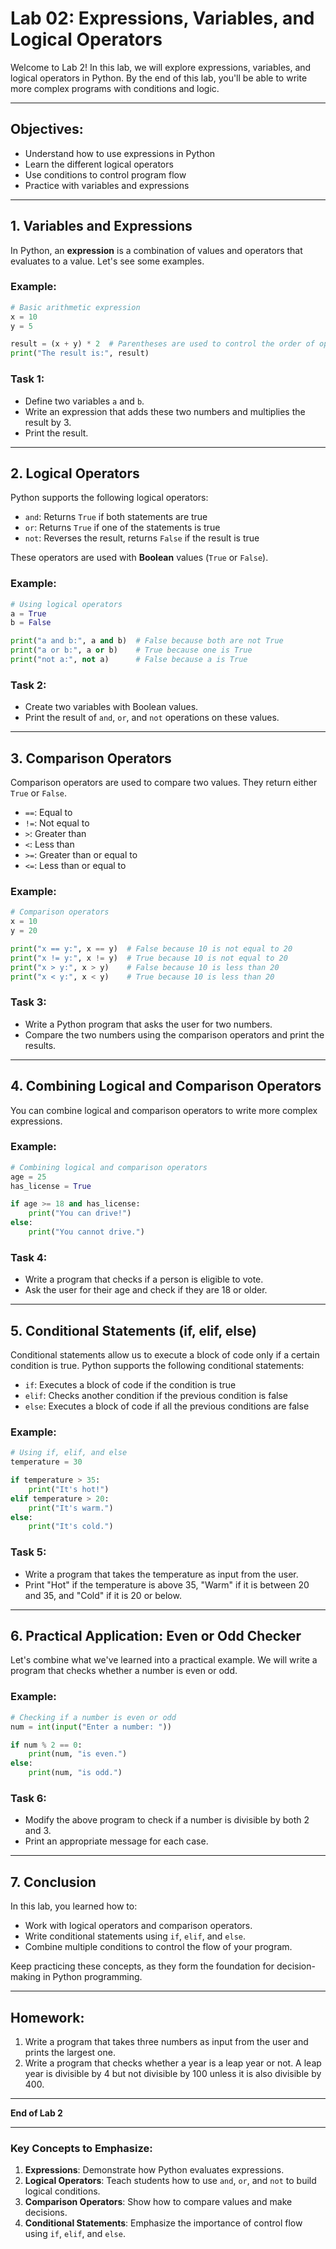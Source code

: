 # Lab 02: Expressions, Variables, and Logical Operators

Welcome to Lab 2! In this lab, we will explore expressions, variables, and logical operators in Python. By the end of this lab, you'll be able to write more complex programs with conditions and logic.

---

## Objectives:
- Understand how to use expressions in Python
- Learn the different logical operators
- Use conditions to control program flow
- Practice with variables and expressions

---

## 1. Variables and Expressions

In Python, an **expression** is a combination of values and operators that evaluates to a value. Let's see some examples.

### Example:

```python
# Basic arithmetic expression
x = 10
y = 5

result = (x + y) * 2  # Parentheses are used to control the order of operations
print("The result is:", result)
```

### Task 1:
- Define two variables `a` and `b`.
- Write an expression that adds these two numbers and multiplies the result by 3.
- Print the result.

---

## 2. Logical Operators

Python supports the following logical operators:
- `and`: Returns `True` if both statements are true
- `or`: Returns `True` if one of the statements is true
- `not`: Reverses the result, returns `False` if the result is true

These operators are used with **Boolean** values (`True` or `False`).

### Example:

```python
# Using logical operators
a = True
b = False

print("a and b:", a and b)  # False because both are not True
print("a or b:", a or b)    # True because one is True
print("not a:", not a)      # False because a is True
```

### Task 2:
- Create two variables with Boolean values.
- Print the result of `and`, `or`, and `not` operations on these values.

---

## 3. Comparison Operators

Comparison operators are used to compare two values. They return either `True` or `False`.

- `==`: Equal to
- `!=`: Not equal to
- `>`: Greater than
- `<`: Less than
- `>=`: Greater than or equal to
- `<=`: Less than or equal to

### Example:

```python
# Comparison operators
x = 10
y = 20

print("x == y:", x == y)  # False because 10 is not equal to 20
print("x != y:", x != y)  # True because 10 is not equal to 20
print("x > y:", x > y)    # False because 10 is less than 20
print("x < y:", x < y)    # True because 10 is less than 20
```

### Task 3:
- Write a Python program that asks the user for two numbers.
- Compare the two numbers using the comparison operators and print the results.

---

## 4. Combining Logical and Comparison Operators

You can combine logical and comparison operators to write more complex expressions.

### Example:

```python
# Combining logical and comparison operators
age = 25
has_license = True

if age >= 18 and has_license:
    print("You can drive!")
else:
    print("You cannot drive.")
```

### Task 4:
- Write a program that checks if a person is eligible to vote.
- Ask the user for their age and check if they are 18 or older.

---

## 5. Conditional Statements (if, elif, else)

Conditional statements allow us to execute a block of code only if a certain condition is true. Python supports the following conditional statements:
- `if`: Executes a block of code if the condition is true
- `elif`: Checks another condition if the previous condition is false
- `else`: Executes a block of code if all the previous conditions are false

### Example:

```python
# Using if, elif, and else
temperature = 30

if temperature > 35:
    print("It's hot!")
elif temperature > 20:
    print("It's warm.")
else:
    print("It's cold.")
```

### Task 5:
- Write a program that takes the temperature as input from the user.
- Print "Hot" if the temperature is above 35, "Warm" if it is between 20 and 35, and "Cold" if it is 20 or below.

---

## 6. Practical Application: Even or Odd Checker

Let's combine what we've learned into a practical example. We will write a program that checks whether a number is even or odd.

### Example:

```python
# Checking if a number is even or odd
num = int(input("Enter a number: "))

if num % 2 == 0:
    print(num, "is even.")
else:
    print(num, "is odd.")
```

### Task 6:
- Modify the above program to check if a number is divisible by both 2 and 3.
- Print an appropriate message for each case.

---

## 7. Conclusion

In this lab, you learned how to:
- Work with logical operators and comparison operators.
- Write conditional statements using `if`, `elif`, and `else`.
- Combine multiple conditions to control the flow of your program.

Keep practicing these concepts, as they form the foundation for decision-making in Python programming.

---

## Homework:
1. Write a program that takes three numbers as input from the user and prints the largest one.
2. Write a program that checks whether a year is a leap year or not. A leap year is divisible by 4 but not divisible by 100 unless it is also divisible by 400.

---

**End of Lab 2**

---

### Key Concepts to Emphasize:
1. **Expressions**: Demonstrate how Python evaluates expressions.
2. **Logical Operators**: Teach students how to use `and`, `or`, and `not` to build logical conditions.
3. **Comparison Operators**: Show how to compare values and make decisions.
4. **Conditional Statements**: Emphasize the importance of control flow using `if`, `elif`, and `else`.
